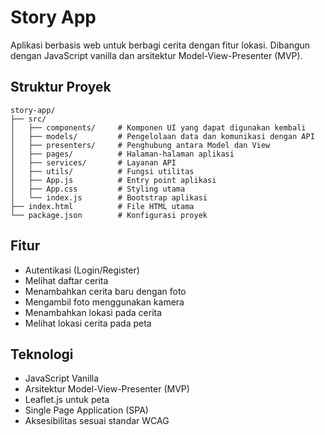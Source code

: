 # Story App

Aplikasi berbasis web untuk berbagi cerita dengan fitur lokasi. Dibangun dengan JavaScript vanilla dan arsitektur Model-View-Presenter (MVP).

## Struktur Proyek

```
story-app/
├── src/
│   ├── components/     # Komponen UI yang dapat digunakan kembali
│   ├── models/         # Pengelolaan data dan komunikasi dengan API
│   ├── presenters/     # Penghubung antara Model dan View
│   ├── pages/          # Halaman-halaman aplikasi
│   ├── services/       # Layanan API
│   ├── utils/          # Fungsi utilitas
│   ├── App.js          # Entry point aplikasi
│   ├── App.css         # Styling utama
│   └── index.js        # Bootstrap aplikasi
├── index.html          # File HTML utama
└── package.json        # Konfigurasi proyek
```

## Fitur

- Autentikasi (Login/Register)
- Melihat daftar cerita
- Menambahkan cerita baru dengan foto
- Mengambil foto menggunakan kamera
- Menambahkan lokasi pada cerita
- Melihat lokasi cerita pada peta

## Teknologi

- JavaScript Vanilla
- Arsitektur Model-View-Presenter (MVP)
- Leaflet.js untuk peta
- Single Page Application (SPA)
- Aksesibilitas sesuai standar WCAG

